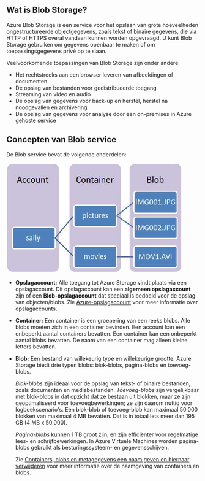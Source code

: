 ## Wat is Blob Storage?

Azure Blob Storage is een service voor het opslaan van grote hoeveelheden ongestructureerde objectgegevens, zoals tekst of binaire gegevens, die via HTTP of HTTPS overal vandaan kunnen worden opgevraagd. U kunt Blob Storage gebruiken om gegevens openbaar te maken of om toepassingsgegevens privé op te slaan.

Veelvoorkomende toepassingen van Blob Storage zijn onder andere:

- Het rechtstreeks aan een browser leveren van afbeeldingen of documenten
- De opslag van bestanden voor gedistribueerde toegang
- Streaming van video en audio
- De opslag van gegevens voor back-up en herstel, herstel na noodgevallen en archivering
- De opslag van gegevens voor analyse door een on-premises in Azure gehoste service

## Concepten van Blob service

De Blob service bevat de volgende onderdelen:

![Blob1][Blob1]

- **Opslagaccount:** Alle toegang tot Azure Storage vindt plaats via een opslagaccount. Dit opslagaccount kan een **algemeen opslagaccount** zijn of een **Blob-opslagaccount** dat speciaal is bedoeld voor de opslag van objecten/blobs. Zie [Azure-opslagaccount](../articles/storage/storage-create-storage-account.md) voor meer informatie over opslagaccounts.

- **Container:** Een container is een groepering van een reeks blobs. Alle blobs moeten zich in een container bevinden. Een account kan een onbeperkt aantal containers bevatten. Een container kan een onbeperkt aantal blobs bevatten. De naam van een container mag alleen kleine letters bevatten.

- **Blob:** Een bestand van willekeurig type en willekeurige grootte. Azure Storage biedt drie typen blobs: blok-blobs, pagina-blobs en toevoeg-blobs.

    *Blok-blobs* zijn ideaal voor de opslag van tekst- of binaire bestanden, zoals documenten en mediabestanden. *Toevoeg-blobs* zijn vergelijkbaar met blok-blobs in dat opzicht dat ze bestaan uit blokken, maar ze zijn geoptimaliseerd voor toevoegbewerkingen; ze zijn daarom nuttig voor logboekscenario's. Eén blok-blob of toevoeg-blob kan maximaal 50.000 blokken van maximaal 4 MB bevatten. Dat is in totaal iets meer dan 195 GB (4 MB x 50.000).

    *Pagina-blobs* kunnen 1 TB groot zijn, en zijn efficiënter voor regelmatige lees- en schrijfbewerkingen. In Azure Virtuele Machines worden pagina-blobs gebruikt als besturingssysteem- en gegevensschijven.

    Zie [Containers, blobs en metagegevens een naam geven en hiernaar verwijderen](https://msdn.microsoft.com/library/azure/dd135715.aspx) voor meer informatie over de naamgeving van containers en blobs.


[Blob1]: ./media/storage-blob-concepts-include/blob1.jpg



<!--HONumber=Aug16_HO4-->


